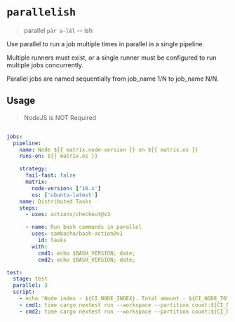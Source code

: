 # `parallelish`

> parallel `păr′ə-lĕl` -- ish

Use parallel to run a job multiple times in parallel in a single pipeline.

Multiple runners must exist, or a single runner must be configured to run multiple jobs concurrently.

Parallel jobs are named sequentially from job_name 1/N to job_name N/N.

## Usage

> NodeJS is NOT Required

```yaml

jobs:
  pipeline:
    name: Node ${{ matrix.node-version }} on ${{ matrix.os }}
    runs-on: ${{ matrix.os }}

    strategy:
      fail-fast: false
      matrix:
        node-version: ['16.x']
        os: ['ubuntu-latest']
    name: Distributed Tasks
    steps:
      - uses: actions/checkout@v3

      - name: Run bash commands in parallel
        uses: sambacha/bash-action@v1
          id: tasks
        with:
          cmd1: echo $BASH_VERSION; date;
          cmd2: echo $BASH_VERSION; date;
```

```yaml
test:
  stage: test
  parallel: 3
  script:
    - echo "Node index - ${CI_NODE_INDEX}. Total amount - ${CI_NODE_TOTAL}"
    - cmd1: time cargo nextest run --workspace --partition count:${CI_NODE_INDEX}/${CI_NODE_TOTAL}
    - cmd2: time cargo nextest run --workspace --partition count:${CI_NODE_INDEX}/${CI_NODE_TOTAL}
```
